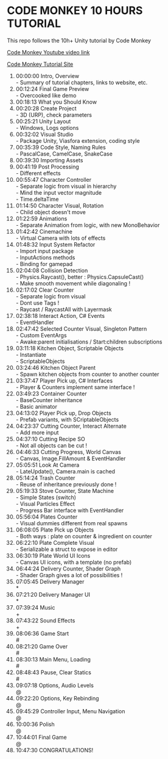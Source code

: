 # CODE MONKEY 10 HOURS TUTORIAL

This repo follows the 10h+ Unity tutorial by Code Monkey

[Code Monkey Youtube video link](https://www.youtube.com/watch?v=AmGSEH7QcDg)

[Code Monkey Tutorial Site](https://unitycodemonkey.com/kitchenchaoscourse.php)

01.	00:00:00 Intro, Overview<br/>
			 - Summary of tutorial chapters, links to website, etc.
02.	00:12:24 Final Game Preview<br/>
			 - Overcooked like demo
03.	00:18:13 What you Should Know
04.	00:20:28 Create Project<br/>
			 - 3D (URP), check parameters
05.	00:25:21 Unity Layout<br/>
			 - Windows, Logs options
06.	00:32:02 Visual Studio<br/>
			 - Package Unity, Viasfora extension, coding style
07.	00:35:39 Code Style, Naming Rules<br/>
			 - PascalCase, CamelCase, SnakeCase
08.	00:39:30 Importing Assets
09.	00:41:19 Post Processing<br/>
			 - Different effects
10.	00:55:47 Character Controller<br/>
			 - Separate logic from visual in hierarchy<br/>
			 - Mind the input vector magnitude<br/>
			 - Time.deltaTime
11.	01:14:50 Character Visual, Rotation<br/>
			 - Child object doesn't move
12.	01:22:59 Animations<br/>
			 - Separate Animation from logic, with new MonoBehavior
13.	01:42:42 Cinemachine<br/>
			 - Virtual Camera with lots of effects
14.	01:48:32 Input System Refactor<br/>
			 - Import input package<br/>
			 - InputActions methods<br/>
			 - Binding for gamepad
15.	02:04:08 Collision Detection<br/>
			 - Physics.Raycast(), better : Physics.CapsuleCast()<br/>
			 - Make smooth movement while diagonaling !
16.	02:17:02 Clear Counter<br/>
			 - Separate logic from visual<br/>
			 - Dont use Tags !<br/>
			 - Raycast / RaycastAll with Layermask
17.	02:38:18 Interact Action, C# Events<br/>
			 - EventHandler
18.	02:47:42 Selected Counter Visual, Singleton Pattern<br/>
			 - Custom EventArgs<br/>
			 - Awake:parent initialisations / Start:children subscriptions
19.	03:11:18 Kitchen Object, Scriptable Objects<br/>
			 - Instantiate<br/>
			 - ScriptableObjects
20.	03:24:46 Kitchen Object Parent<br/>
			 - Spawn kitchen objects from counter to another counter
21.	03:37:47 Player Pick up, C# Interfaces<br/>
			 - Player & Counters implement same interface !
22.	03:49:23 Container Counter<br/>
			 - BaseCounter inheritance<br/>
			 - Basic animator
23.	04:13:02 Player Pick up, Drop Objects<br/>
			 - Prefab variants, with SCriptableObjects
24.	04:23:37 Cutting Counter, Interact Alternate<br/>
			 - Add more input
25.	04:37:10 Cutting Recipe SO<br/>
			 - Not all objects can be cut !
26.	04:46:33 Cutting Progress, World Canvas<br/>
			 - Canvas, Image.FillAmount & EventHandler
27.	05:05:51 Look At Camera<br/>
			 - LateUpdate(), Camera.main is cached
28.	05:14:24 Trash Counter<br/>
			 - Reuse of inheritance previously done !
29.	05:19:33 Stove Counter, State Machine<br/>
			 - Simple States (switch)<br/>
			 - Visual Particles Effect<br/>
			 - Progress Bar interface with EventHandler
30.	05:56:04 Plates Counter<br/>
			 - Visual dummies different from real spawns
31.	06:08:05 Plate Pick up Objects<br/>
			 - Both ways : plate on counter & ingredient on counter
32.	06:22:10 Plate Complete Visual<br/>
			 - Serializable a struct to expose in editor
33.	06:30:19 Plate World UI Icons<br/>
			 - Canvas UI icons, with a template (no prefab)
34.	06:44:24 Delivery Counter, Shader Graph<br/>
			 - Shader Graph gives a lot of possibilities !
35.	07:05:45 Delivery Manager<br/>
			 *
36.	07:21:20 Delivery Manager UI<br/>
			 *
37.	07:39:24 Music<br/>
			 +
38.	07:43:22 Sound Effects<br/>
			 +
39.	08:06:36 Game Start<br/>
			 #
40.	08:21:20 Game Over<br/>
			 #
41.	08:30:13 Main Menu, Loading<br/>
			 #
42.	08:48:43 Pause, Clear Statics<br/>
			 #
43.	09:07:18 Options, Audio Levels<br/>
			 @
44.	09:22:20 Options, Key Rebinding<br/>
			 @
45.	09:45:29 Controller Input, Menu Navigation<br/>
			 @
46.	10:00:36 Polish<br/>
			 @
47.	10:44:01 Final Game<br/>
			 @
48.	10:47:30 CONGRATULATIONS!
